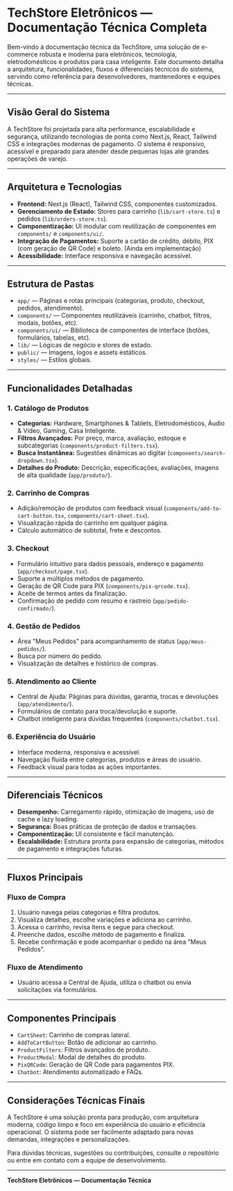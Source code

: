 # TechStore Eletrônicos — Documentação Técnica Completa

Bem-vindo à documentação técnica da TechStore, uma solução de e-commerce robusta e moderna para eletrônicos, tecnologia, eletrodomésticos e produtos para casa inteligente. Este documento detalha a arquitetura, funcionalidades, fluxos e diferenciais técnicos do sistema, servindo como referência para desenvolvedores, mantenedores e equipes técnicas.

---

## Visão Geral do Sistema
A TechStore foi projetada para alta performance, escalabilidade e segurança, utilizando tecnologias de ponta como Next.js, React, Tailwind CSS e integrações modernas de pagamento. O sistema é responsivo, acessível e preparado para atender desde pequenas lojas até grandes operações de varejo.

---

## Arquitetura e Tecnologias
- **Frontend:** Next.js (React), Tailwind CSS, componentes customizados.
- **Gerenciamento de Estado:** Stores para carrinho (`lib/cart-store.ts`) e pedidos (`lib/orders-store.ts`).
- **Componentização:** UI modular com reutilização de componentes em `components/` e `components/ui/`.
- **Integração de Pagamentos:** Suporte a cartão de crédito, débito, PIX (com geração de QR Code) e boleto. (Ainda em implementação)
- **Acessibilidade:** Interface responsiva e navegação acessível.

---

## Estrutura de Pastas
- `app/` — Páginas e rotas principais (categorias, produto, checkout, pedidos, atendimento).
- `components/` — Componentes reutilizáveis (carrinho, chatbot, filtros, modais, botões, etc).
- `components/ui/` — Biblioteca de componentes de interface (botões, formulários, tabelas, etc).
- `lib/` — Lógicas de negócio e stores de estado.
- `public/` — Imagens, logos e assets estáticos.
- `styles/` — Estilos globais.

---

## Funcionalidades Detalhadas

### 1. Catálogo de Produtos
- **Categorias:** Hardware, Smartphones & Tablets, Eletrodomésticos, Áudio & Vídeo, Gaming, Casa Inteligente.
- **Filtros Avançados:** Por preço, marca, avaliação, estoque e subcategorias (`components/product-filters.tsx`).
- **Busca Instantânea:** Sugestões dinâmicas ao digitar (`components/search-dropdown.tsx`).
- **Detalhes do Produto:** Descrição, especificações, avaliações, imagens de alta qualidade (`app/produto/`).

### 2. Carrinho de Compras
- Adição/remoção de produtos com feedback visual (`components/add-to-cart-button.tsx`, `components/cart-sheet.tsx`).
- Visualização rápida do carrinho em qualquer página.
- Cálculo automático de subtotal, frete e descontos.

### 3. Checkout
- Formulário intuitivo para dados pessoais, endereço e pagamento (`app/checkout/page.tsx`).
- Suporte a múltiplos métodos de pagamento.
- Geração de QR Code para PIX (`components/pix-qrcode.tsx`).
- Aceite de termos antes da finalização.
- Confirmação de pedido com resumo e rastreio (`app/pedido-confirmado/`).

### 4. Gestão de Pedidos
- Área "Meus Pedidos" para acompanhamento de status (`app/meus-pedidos/`).
- Busca por número do pedido.
- Visualização de detalhes e histórico de compras.

### 5. Atendimento ao Cliente
- Central de Ajuda: Páginas para dúvidas, garantia, trocas e devoluções (`app/atendimento/`).
- Formulários de contato para troca/devolução e suporte.
- Chatbot inteligente para dúvidas frequentes (`components/chatbot.tsx`).

### 6. Experiência do Usuário
- Interface moderna, responsiva e acessível.
- Navegação fluida entre categorias, produtos e áreas do usuário.
- Feedback visual para todas as ações importantes.

---

## Diferenciais Técnicos
- **Desempenho:** Carregamento rápido, otimização de imagens, uso de cache e lazy loading.
- **Segurança:** Boas práticas de proteção de dados e transações.
- **Componentização:** UI consistente e fácil manutenção.
- **Escalabilidade:** Estrutura pronta para expansão de categorias, métodos de pagamento e integrações futuras.

---

## Fluxos Principais

### Fluxo de Compra
1. Usuário navega pelas categorias e filtra produtos.
2. Visualiza detalhes, escolhe variações e adiciona ao carrinho.
3. Acessa o carrinho, revisa itens e segue para checkout.
4. Preenche dados, escolhe método de pagamento e finaliza.
5. Recebe confirmação e pode acompanhar o pedido na área "Meus Pedidos".

### Fluxo de Atendimento
- Usuário acessa a Central de Ajuda, utiliza o chatbot ou envia solicitações via formulários.

---

## Componentes Principais
- `CartSheet`: Carrinho de compras lateral.
- `AddToCartButton`: Botão de adicionar ao carrinho.
- `ProductFilters`: Filtros avançados de produto.
- `ProductModal`: Modal de detalhes do produto.
- `PixQRCode`: Geração de QR Code para pagamentos PIX.
- `Chatbot`: Atendimento automatizado e FAQs.

---

## Considerações Técnicas Finais
A TechStore é uma solução pronta para produção, com arquitetura moderna, código limpo e foco em experiência do usuário e eficiência operacional. O sistema pode ser facilmente adaptado para novas demandas, integrações e personalizações.

Para dúvidas técnicas, sugestões ou contribuições, consulte o repositório ou entre em contato com a equipe de desenvolvimento.

---

**TechStore Eletrônicos — Documentação Técnica**
